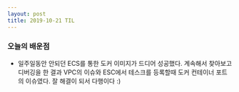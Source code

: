 ```yaml
---
layout: post
title: 2019-10-21 TIL
---
```


### 오늘의 배운점
- 일주일동안 안되던 ECS를 통한 도커 이미지가 드디어 성공했다. 계속해서 찾아보고 디버깅을 한 결과 VPC의 이슈와 ESC에서 테스크를 등록할때 도커 컨테이너 포트의 이슈였다. 잘 해결이 되서 다행이다 :)


